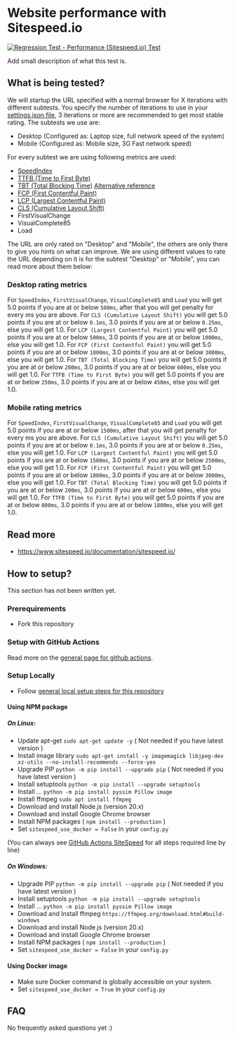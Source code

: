 # Website performance with Sitespeed.io
[![Regression Test - Performance (Sitespeed.io) Test](https://github.com/Webperf-se/webperf_core/actions/workflows/regression-test-sitespeed.yml/badge.svg)](https://github.com/Webperf-se/webperf_core/actions/workflows/regression-test-sitespeed.yml)

Add small description of what this test is.

## What is being tested?

We will startup the URL specified with a normal browser for X iterations with different subtests.
You specify the number of iterations to use in your [settings.json file](../settings-json.md), 3 iterations or more are recommended to get most stable rating.
The subtests we use are:
* Desktop (Configured as: Laptop size, full network speed of the system)
* Mobile (Configured as: Mobile size, 3G Fast network speed)

For every subtest we are using following metrics are used:
* [SpeedIndex](https://docs.webpagetest.org/metrics/speedindex/)
* [TTFB (Time to First Byte)](https://web.dev/ttfb/)
* [TBT (Total Blocking Time)](https://web.dev/tbt/) [Alternative reference](https://developer.chrome.com/docs/lighthouse/performance/lighthouse-total-blocking-time/#how-lighthouse-determines-your-tbt-score)
* [FCP (First Contentful Paint)](https://web.dev/fcp/)
* [LCP (Largest Contentful Paint)](https://web.dev/lcp/)
* [CLS (Cumulative Layout Shift)](https://web.dev/cls/)
* FirstVisualChange
* VisualComplete85
* Load

The URL are only rated on "Desktop" and "Mobile", the others are only there to give you hints on what can improve.
We are using different values to rate the URL depending on it is for the subtest "Desktop" or "Mobile", you can read more about them below:

### Desktop rating metrics
For `SpeedIndex`, `FirstVisualChange`, `VisualComplete85` and `Load` you will get 5.0 points if you are at or below `500ms`, after that you will get penalty for every ms you are above.
For `CLS (Cumulative Layout Shift)` you will get 5.0 points if you are at or below `0.1ms`, 3.0 points if you are at or below `0.25ms`, else you will get 1.0.
For `LCP (Largest Contentful Paint)` you will get 5.0 points if you are at or below `500ms`, 3.0 points if you are at or below `1000ms`, else you will get 1.0.
For `FCP (First Contentful Paint)` you will get 5.0 points if you are at or below `1800ms`, 3.0 points if you are at or below `3000ms`, else you will get 1.0.
For `TBT (Total Blocking Time)` you will get 5.0 points if you are at or below `200ms`, 3.0 points if you are at or below `600ms`, else you will get 1.0.
For `TTFB (Time to First Byte)` you will get 5.0 points if you are at or below `250ms`, 3.0 points if you are at or below `450ms`, else you will get 1.0.

### Mobile rating metrics
For `SpeedIndex`, `FirstVisualChange`, `VisualComplete85` and `Load` you will get 5.0 points if you are at or below `1500ms`, after that you will get penalty for every ms you are above.
For `CLS (Cumulative Layout Shift)` you will get 5.0 points if you are at or below `0.1ms`, 3.0 points if you are at or below `0.25ms`, else you will get 1.0.
For `LCP (Largest Contentful Paint)` you will get 5.0 points if you are at or below `1500ms`, 3.0 points if you are at or below `2500ms`, else you will get 1.0.
For `FCP (First Contentful Paint)` you will get 5.0 points if you are at or below `1800ms`, 3.0 points if you are at or below `3000ms`, else you will get 1.0.
For `TBT (Total Blocking Time)` you will get 5.0 points if you are at or below `200ms`, 3.0 points if you are at or below `600ms`, else you will get 1.0.
For `TTFB (Time to First Byte)` you will get 5.0 points if you are at or below `800ms`, 3.0 points if you are at or below `1800ms`, else you will get 1.0.

## Read more

* https://www.sitespeed.io/documentation/sitespeed.io/


## How to setup?

This section has not been written yet.

### Prerequirements

* Fork this repository

### Setup with GitHub Actions

Read more on the [general page for github actions](../getting-started-github-actions.md).

### Setup Locally

* Follow [general local setup steps for this repository](../getting-started-local.md)

#### Using NPM package

##### On Linux:
* Update apt-get `sudo apt-get update -y` ( Not needed if you have latest version )
* Install image library `sudo apt-get install -y imagemagick libjpeg-dev xz-utils --no-install-recommends --force-yes`
* Upgrade PIP `python -m pip install --upgrade pip` ( Not needed if you have latest version )
* Install setuptools `python -m pip install --upgrade setuptools`
* Install ... `python -m pip install pyssim Pillow image`
* Install ffmpeg `sudo apt install ffmpeg`
* Download and install Node.js (version 20.x)
* Download and install Google Chrome browser
* Install NPM packages ( `npm install --production` )
* Set `sitespeed_use_docker = False` in your `config.py`

(You can always see [GitHub Actions SiteSpeed](../../.github/workflows/regression-test-sitespeed.yml) for all steps required line by line)

##### On Windows:

* Upgrade PIP `python -m pip install --upgrade pip` ( Not needed if you have latest version )
* Install setuptools `python -m pip install --upgrade setuptools`
* Install ... `python -m pip install pyssim Pillow image`
* Download and Install ffmpeg `https://ffmpeg.org/download.html#build-windows`
* Download and install Node.js (version 20.x)
* Download and install Google Chrome browser
* Install NPM packages ( `npm install --production` )
* Set `sitespeed_use_docker = False` in your `config.py`

#### Using Docker image

* Make sure Docker command is globally accessible on your system.
* Set `sitespeed_use_docker = True` in your `config.py`

## FAQ

No frequently asked questions yet :)

